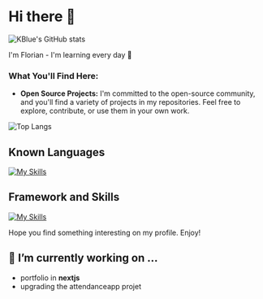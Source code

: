 # Hi there 👋

![KBlue's GitHub stats](https://github-readme-stats.vercel.app/api?username=kbluelvl&hide=contribs,prs&theme=tokyonight) 

I'm Florian - I'm learning every day 🚀

### What You'll Find Here:

- **Open Source Projects:** I'm committed to the open-source community, and you'll find a variety of projects in my repositories. Feel free to explore, contribute, or use them in your own work.

![Top Langs](https://github-readme-stats.vercel.app/api/top-langs/?username=kbluelvl&layout=compact&theme=tokyonight)

## Known Languages

[![My Skills](https://skillicons.dev/icons?i=java,html,css,js,cpp,c,php,python,kotlin,typescript)](https://skillicons.dev)

## Framework and Skills

[![My Skills](https://skillicons.dev/icons?i=laravel,django,docker,git,gitlab,github,linux,idea,qt,vscode,graphql,spring,react,npm,androidstudio,bootstrap,mysql,ubuntu,jquery)](https://skillicons.dev)

Hope you find something interesting on my profile. Enjoy!

## 🔭 I’m currently working on ...

- portfolio in **nextjs**
- upgrading the attendanceapp projet
